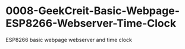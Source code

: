# 0008-GeekCreit-Basic-Webpage-ESP8266-Webserver-Time-Clock
ESP8266 basic webpage webserver and time clock

